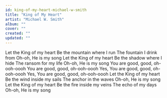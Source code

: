 ```yaml
---
id: king-of-my-heart-michael-w-smith
title: "King of My Heart"
artist: "Michael W. Smith"
album: ""
cover: ""
created: ""
updated: ""
---
```


Let the King of my heart
Be the mountain where I run
The fountain I drink from
Oh-oh, He is my song
Let the King of my heart
Be the shadow where I hide
The ransom for my life
Oh-oh, He is my song
You are good, good, oh-ooh-oooh
You are good, good, oh-ooh-oooh
Yes, You are good, good, oh-ooh-oooh
Yes, You are good, good, oh-ooh-oooh
Let the King of my heart
Be the wind inside my sails
The anchor in the waves
Oh-oh, He is my song
Let the King of my heart
Be the fire inside my veins
The echo of my days
Oh-oh, He is my song